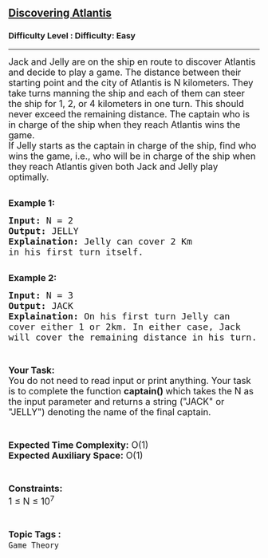 <h2><a href="https://www.geeksforgeeks.org/problems/cycle-race3338/1?page=1&category=Game%20Theory&sortBy=submissions">Discovering Atlantis</a></h2><h3>Difficulty Level : Difficulty: Easy</h3><hr><div class="problems_problem_content__Xm_eO"><p><span style="font-size: 18px;">Jack and Jelly are on the ship en route to discover Atlantis and decide to play a game. The distance between their starting point and the city of Atlantis is N kilometers. They take turns manning the ship and each of them can steer the ship for 1, 2, or 4 kilometers in one turn. This should never exceed the remaining distance. The captain who is in charge of the ship when they reach Atlantis wins the game.<br>If Jelly starts as the captain in charge of the ship, find who wins the game, i.e., who will be in charge of the ship when they reach Atlantis given both Jack and Jelly play optimally.</span></p>
<p><br><span style="font-size: 18px;"><strong>Example 1:</strong></span></p>
<pre><span style="font-size: 18px;"><strong>Input:</strong> N = 2
<strong>Output:</strong> JELLY
<strong>Explaination:</strong> Jelly can cover 2 Km 
in his first turn itself.</span></pre>
<p><br><span style="font-size: 18px;"><strong>Example 2:</strong></span></p>
<pre><span style="font-size: 18px;"><strong>Input:</strong> N = 3
<strong>Output:</strong> JACK
<strong>Explaination:</strong> On his first turn Jelly can 
cover either 1 or 2km. In either case, Jack 
will cover the remaining distance in his turn.</span></pre>
<p>&nbsp;</p>
<p><span style="font-size: 18px;"><strong>Your Task:</strong><br>You do not need to read input or print anything. Your task is to complete the function <strong>captain() </strong>which takes the N as the input parameter and returns a string ("JACK" or "JELLY") denoting the name of the final captain.</span></p>
<p>&nbsp;</p>
<p><span style="font-size: 18px;"><strong>Expected Time Complexity:</strong> O(1)<br><strong>Expected Auxiliary Space:</strong> O(1)</span></p>
<p>&nbsp;</p>
<p><span style="font-size: 18px;"><strong>Constraints:</strong><br>1 ≤ N ≤ 10<sup>7</sup></span></p></div><br><p><span style=font-size:18px><strong>Topic Tags : </strong><br><code>Game Theory</code>&nbsp;